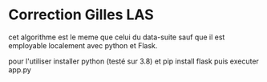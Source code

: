 # Correction Gilles LAS

cet algorithme est le meme que celui du data-suite sauf que il est employable localement avec python et Flask. 

pour l'utiliser installer python (testé sur 3.8) et pip install flask 
puis executer app.py 

